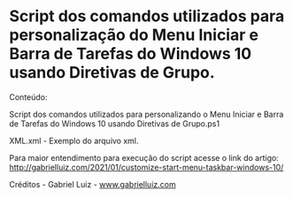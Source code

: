 # Script dos comandos utilizados para personalização do Menu Iniciar e Barra de Tarefas do Windows 10 usando Diretivas de Grupo.

Conteúdo:

Script  dos comandos utilizados para personalizando o Menu Iniciar e Barra de Tarefas do Windows 10 usando Diretivas de Grupo.ps1

XML.xml - Exemplo do arquivo xml.

Para maior entendimento para execução do script acesse o link do artigo: http://gabrielluiz.com/2021/01/customize-start-menu-taskbar-windows-10/

Créditos - Gabriel Luiz - www.gabrielluiz.com
